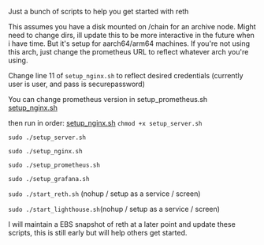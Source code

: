 Just a bunch of scripts to help you get started with reth


This assumes you have a disk mounted on /chain for an archive node. Might need to change dirs, ill update this to be more interactive in the future when i have time. But it's setup for aarch64/arm64 machines. If you're not using this arch, just change the prometheus URL to reflect whatever arch you're using. 


Change line 11 of `setup_nginx.sh` to reflect desired credentials (currently user is user, and pass is securepassword)

You can change prometheus version in setup_prometheus.sh
[setup_nginx.sh](setup_nginx.sh)

then run in order:
[setup_nginx.sh](setup_nginx.sh)
`chmod +x setup_server.sh`

`sudo ./setup_server.sh`

`sudo ./setup_nginx.sh`

`sudo ./setup_prometheus.sh`

`sudo ./setup_grafana.sh`

`sudo ./start_reth.sh` (nohup / setup as a service / screen)

`sudo ./start_lighthouse.sh`(nohup / setup as a service / screen)


I will maintain a EBS snapshot of reth at a later point and update these scripts, this is still early but will help others get started.